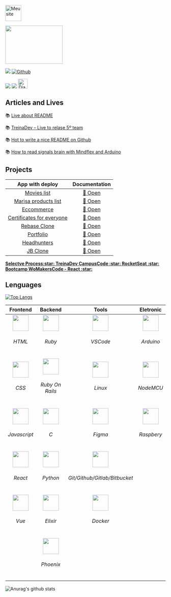 <p align="left">
<a href="https://dianaregina.netlify.app/"><img src="https://user-images.githubusercontent.com/46378210/93837769-cfff6200-fc5d-11ea-8e5a-ebc0489b8e76.png" width="50" alt="Meu site"></a>
</p>

<a href='https://www.duolingo.com/profile/DianaRegin763415'><img src="https://media.giphy.com/media/wH8aFVGkdmOjxBxR3I/giphy.gif" width="180" height="120"/></a>

![](https://visitor-badge.laobi.icu/badge?page_id=reginadiana)
[![Github](https://img.shields.io/github/followers/reginadiana?label=Follow)](https://github.com/reginadiana)

<p align="left">
  <a href="https://medium.com/@dianareginadr19"><img src="https://img.shields.io/badge/medium-%2312100E.svg?&style=for-the-badge&logo=medium&logoColor=white"/></a>
  <a href="https://www.linkedin.com/in/diana-regina-a96840173/"><img src="https://img.shields.io/badge/linkedin-%230077B5.svg?&style=for-the-badge&logo=linkedin&logoColor=white"/></a>
<a href="https://dev.to/reginadiana">
  <img src="https://d2fltix0v2e0sb.cloudfront.net/dev-badge.svg" alt="Diana Regina 's DEV Profile" height="30" width="30">
</a>
</p>

<h2 align="left">Articles and Lives</h1>

:books: [Live about README](https://www.youtube.com/watch?v=2A_ebBA3jzM&t=32s)

:books: [TreinaDev – Live to relase 5º team](https://www.youtube.com/watch?v=7D_zafaq0RA&t=4351s)

:books: [Hot to write a nice README on Github](https://dev.to/reginadiana/como-escrever-um-readme-md-sensacional-no-github-4509)

:books: [How to read signals brain with Mindflex and Arduino](https://dev.to/reginadiana/como-ler-sinais-cerebrais-com-mindlfex-e-arduino-1o8l)

<h2 align="left">Projects</h1>

| App with deploy | Documentation |
| :-----: | :-----: |
| [Movies list](https://list-movies.netlify.app/) | [:blue_book: Open](https://github.com/reginadiana/list-movies)|
| [Marisa products list](https://marisa-products.netlify.app/) | [:blue_book: Open](https://github.com/reginadiana/lista-com-filtro-marisa)|
| [Eccommerce](https://ecommercexgb.netlify.app/) | [:blue_book: Open](https://github.com/reginadiana/xgb)|
| [Certificates for everyone](https://certificates-for-everyone-womakerscode.netlify.app/) | [:blue_book: Open](https://github.com/reginadiana/certificates-for-everyone-netlify)|
| [Rebase Clone](https://clone-rebase.netlify.app/ ) | [:blue_book: Open](https://github.com/reginadiana/clone-rebase-code-is-in-our-core)|
| [Portfolio](https://dianaregina.netlify.app/) | [:blue_book: Open](https://github.com/reginadiana/portfolio)|
| [Headhunters](https://headhuntersjobs.herokuapp.com/) | [:blue_book: Open](https://github.com/reginadiana/plataforma-headhunters-treina-dev)|
| [JB Clone](https://justinbiebermusic.netlify.app/) | [:blue_book: Open](https://github.com/reginadiana/justin-bieber-website-close)| 
  
 <p align="left">
  <a href="https://github.com/reginadiana/projects-of-selective-process"><strong>Selectve Process:star: </strong></a>
  <a href="https://github.com/reginadiana/treina-dev-turma-3"><strong>TreinaDev CampusCode :star: </strong></a>
  <a href="https://github.com/reginadiana/rocketseat-projects"><strong>RocketSeat :star: </strong></a>
  <a href="https://github.com/reginadiana/womakerscode-react"><strong>Bootcamp WoMakersCode - React :star: </strong></a>
 </p>
 
 ## Lenguages
 
[![Top Langs](https://github-readme-stats.vercel.app/api/top-langs/?username=reginadiana&langs_count=3&theme=omni&exclude_repo=autonomus-cars-with-opencv)](https://github.com/reginadiana/github-readme-stats)
 
 | Frontend | Backend | Tools | Eletronic |
 | :-----: | :-----: | :-----: | :-----: |
 | <img src="https://cdn0.iconfinder.com/data/icons/social-network-7/50/22-512.png" width="50"/> <h6>HTML</h6> | <img src="https://encrypted-tbn0.gstatic.com/images?q=tbn:ANd9GcTZOvKjLkqqD7JJN9mJYv_1LBBOkd3TPGIgKQ&usqp=CAU" width="50"/> <h6>Ruby</h6>| <img src="https://user-images.githubusercontent.com/674621/71187801-14e60a80-2280-11ea-94c9-e56576f76baf.png" width="50"/> <h6>VSCode</h6>| <img src="https://cdn.instructables.com/ORIG/FK2/LBH6/JK4UJEZ1/FK2LBH6JK4UJEZ1.jpg" width="50"/> <h6>Arduino</h6>|
 | <img src="https://cdn.pixabay.com/photo/2017/08/05/11/16/logo-2582747_1280.png" width="50"/> <h6>CSS</h6> | <img src="https://encrypted-tbn0.gstatic.com/images?q=tbn:ANd9GcRSlYFIXdUvHbCnYz6RqvMjUrPHpKNVIu8UKA&usqp=CAU" width="50"/> <h6>Ruby On Rails</h6>| <img src="https://upload.wikimedia.org/wikipedia/commons/thumb/3/35/Tux.svg/1200px-Tux.svg.png" width="50"/> <h6>Linux</h6>| <img src="https://encrypted-tbn0.gstatic.com/images?q=tbn:ANd9GcRh1edI3QJJbPzjiU2EPuhNLc_3D-Be1Hsu6Q&usqp=CAU" width="50"/> <h6>NodeMCU</h6>|
 | <img src="https://upload.wikimedia.org/wikipedia/commons/thumb/9/99/Unofficial_JavaScript_logo_2.svg/480px-Unofficial_JavaScript_logo_2.svg.png" width="50"/> <h6>Javascript</h6>| <img src="https://img2.gratispng.com/20180324/icq/kisspng-the-c-programming-language-internet-explorer-5ab6f84e02a659.3278740715219405580109.jpg" width="50"/> <h6>C</h6> | <img src="https://cdn.worldvectorlogo.com/logos/figma-1.svg" width="50"/> <h6>Figma</h6> | <img src="https://www.raspberrypi.org/app/uploads/2018/03/RPi-Logo-Reg-SCREEN.png" width="50"/> <h6>Raspbery</h6> |
| <img src="https://upload.wikimedia.org/wikipedia/commons/thumb/a/a7/React-icon.svg/1280px-React-icon.svg.png" width="50"/> <h6>React</h6> | <img src="https://encrypted-tbn0.gstatic.com/images?q=tbn:ANd9GcQW2To8E0k0NeOfRqgWOwPje8tHwNtQOStw2w&usqp=CAU" width="50"/> <h6>Python</h6>| <img src="https://encrypted-tbn0.gstatic.com/images?q=tbn:ANd9GcRARwmNpHgG9Hl8b1jrb4tvXRhpIWod15Cu9A&usqp=CAU" width="50"/> <h6>Git/Github/Gitlab/Bitbucket</h6> | |
| <img src="https://i1.wp.com/blog.logrocket.com/wp-content/uploads/2019/08/accessing-properties-globally-vue-js-prototypes.jpeg?fit=730%2C489&ssl=1" width="50" /> <h6>Vue</h6> | <img src="https://encrypted-tbn0.gstatic.com/images?q=tbn:ANd9GcQ2gUrQkVjUim_GCHblX2XpG1WS9aXpbGCANg&usqp=CAU" width="50"/> <h6>Elixir</h6>| <img src="https://www.docker.com/sites/default/files/d8/styles/role_icon/public/2019-07/Moby-logo.png?itok=sYH_JEaJ" width="50"/> <h6>Docker</h6>| |
| | <img src="https://miro.medium.com/max/1200/1*THRh4--2uAqVuBM_Iab78A.png" width="50"/> <h6>Phoenix</h6> | |

![Anurag's github stats](https://github-readme-stats.vercel.app/api?username=reginadiana&theme=omni&show_icons=true)
